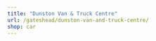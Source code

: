 ```yaml
---
title: "Dunston Van & Truck Centre"
url: /gateshead/dunston-van-and-truck-centre/
shop: car
---
```

